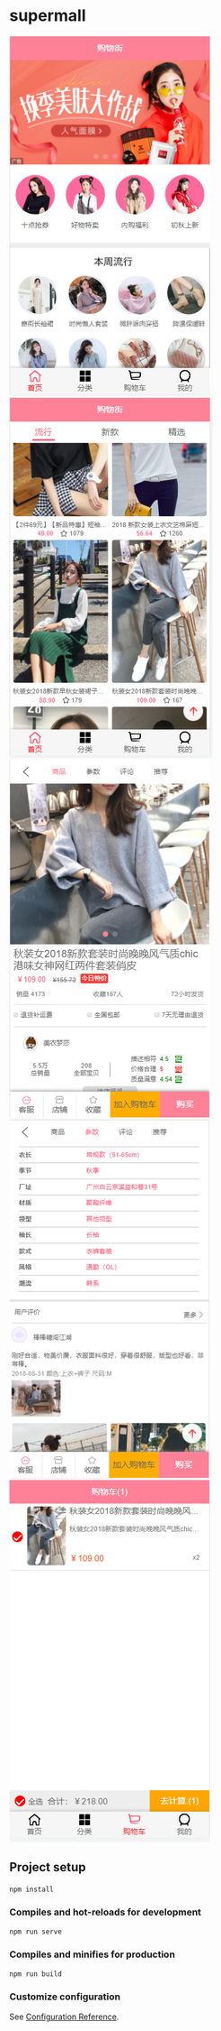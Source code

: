 # supermall
![Image text](https://raw.githubusercontent.com/2414291079/supermall/main/src/assets/img/img-folder/homeTop.png)
![Image text](https://raw.githubusercontent.com/2414291079/supermall/main/src/assets/img/img-folder/homebuttom.png)
![Image text](https://raw.githubusercontent.com/2414291079/supermall/main/src/assets/img/img-folder/detailTop.png)
![Image text](https://github.com/2414291079/supermall/blob/main/src/assets/img/img-folder/detailbuttom.png)
![Image text](https://raw.githubusercontent.com/2414291079/supermall/main/src/assets/img/img-folder/cart.png)
## Project setup
```
npm install
```

### Compiles and hot-reloads for development
```
npm run serve
```

### Compiles and minifies for production
```
npm run build
```

### Customize configuration
See [Configuration Reference](https://cli.vuejs.org/config/).
